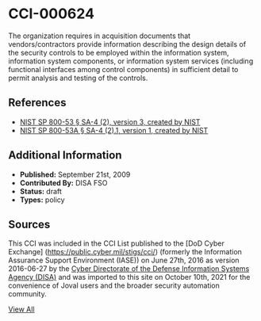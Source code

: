 # CCI-000624

The organization requires in acquisition documents that vendors/contractors provide information describing the design details of the security controls to be employed within the information system, information system components, or information system services (including functional interfaces among control components) in sufficient detail to permit analysis and testing of the controls.

## References ##

* [NIST SP 800-53 § SA-4 (2), version 3, created by NIST](http://csrc.nist.gov/publications/PubsSPs.html)
* [NIST SP 800-53A § SA-4 (2).1, version 1, created by NIST](http://csrc.nist.gov/publications/PubsSPs.html)


## Additional Information ##

* **Published:** September 21st, 2009
* **Contributed By:** DISA FSO
* **Status:** draft
* **Types:** policy

## Sources ##

This CCI was included in the CCI List published to the [DoD Cyber Exchange]
(https://public.cyber.mil/stigs/cci/) (formerly the Information Assurance Support Environment
(IASE)) on June 27th, 2016 as version 2016-06-27 by the [Cyber Directorate of the Defense 
Information Systems Agency (DISA)](https://public.cyber.mil/about-cyber/) and was imported to 
this site on October 10th, 2021 for the convenience of Joval users and the broader security automation community.

[View All](../README.md)

